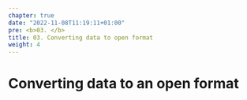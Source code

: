 ```yaml
---
chapter: true
date: "2022-11-08T11:19:11+01:00"
pre: <b>03. </b>
title: 03. Converting data to open format
weight: 4
---
```


# Converting data to an open format
